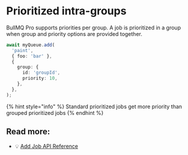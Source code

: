 # Prioritized intra-groups

BullMQ Pro supports priorities per group. A job is prioritized in a group when group and priority options are provided together.

```typescript
await myQueue.add(
  'paint',
  { foo: 'bar' },
  {
    group: {
      id: 'groupId',
      priority: 10,
    },
  },
);
```

{% hint style="info" %}
Standard prioritized jobs get more priority than grouped prioritized jobs
{% endhint %}

## Read more:

- 💡 [Add Job API Reference](https://api.bullmq.pro/classes/v6.Queue.html#add)
